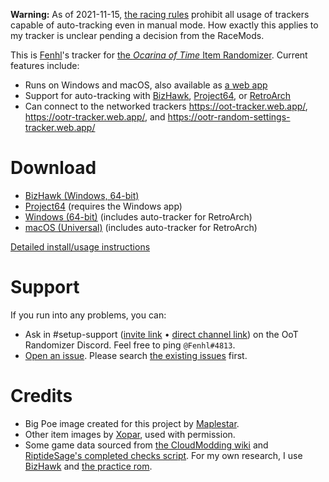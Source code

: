 **Warning:** As of 2021-11-15, [the racing rules](https://wiki.ootrandomizer.com/index.php?title=Rules#Universal_Rules) prohibit all usage of trackers capable of auto-tracking even in manual mode. How exactly this applies to my tracker is unclear pending a decision from the RaceMods.

This is [Fenhl](https://github.com/fenhl)'s tracker for [the *Ocarina of Time* Item Randomizer](https://ootrandomizer.com/). Current features include:

* Runs on Windows and macOS, also available as [a web app](https://oottracker.fenhl.net/)
* Support for auto-tracking with [BizHawk](https://tasvideos.org/BizHawk), [Project64](https://www.pj64-emu.com/), or [RetroArch](https://retroarch.com/)
* Can connect to the networked trackers <https://oot-tracker.web.app/>, <https://ootr-tracker.web.app/>, and <https://ootr-random-settings-tracker.web.app/>

# Download

* [BizHawk (Windows, 64-bit)](https://github.com/fenhl/oottracker/releases/latest/download/oottracker-bizhawk-win64.zip)
* [Project64](https://github.com/fenhl/oottracker/releases/latest/download/oottracker-pj64.js) (requires the Windows app)
* [Windows (64-bit)](https://github.com/fenhl/oottracker/releases/latest/download/oottracker-win64.exe) (includes auto-tracker for RetroArch)
* [macOS (Universal)](https://github.com/fenhl/oottracker/releases/latest/download/oottracker-mac.dmg) (includes auto-tracker for RetroArch)

[Detailed install/usage instructions](https://github.com/fenhl/oottracker/wiki/instructions)

# Support

If you run into any problems, you can:

* Ask in #setup-support ([invite link](https://discord.gg/BGRrKKn) • [direct channel link](https://discord.com/channels/274180765816848384/476723801032491008)) on the OoT Randomizer Discord. Feel free to ping `@Fenhl#4813`.
* [Open an issue](https://github.com/fenhl/oottracker/issues/new). Please search [the existing issues](https://github.com/fenhl/oottracker/issues) first.

# Credits

* Big Poe image created for this project by [Maplestar](https://github.com/Maplesstar).
* Other item images by [Xopar](https://github.com/matthewkirby), used with permission.
* Some game data sourced from [the CloudModding wiki](https://wiki.cloudmodding.com/oot) and [RiptideSage's completed checks script](https://github.com/RiptideSage/OoT-CompletedChecks). For my own research, I use [BizHawk](https://tasvideos.org/BizHawk) and [the practice rom](https://www.practicerom.com/).
